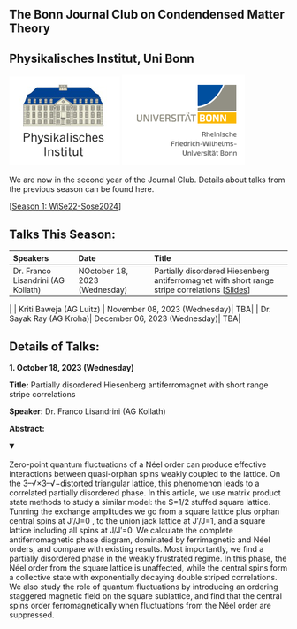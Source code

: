 ## The Bonn Journal Club on Condendensed Matter Theory
## Physikalisches Institut, Uni Bonn

![Thumbnail](institutelogo.png)
![Thumbnail](logo.png)

We are now in the second year of the Journal Club. Details about talks from the previous season can be found here. 


[[Season 1: WiSe22-Sose2024](https://sagnikiiser.github.io/CondMat-Bonn/Season-1/)]

## Talks This Season:


| Speakers              | Date | Title |
| :---------------- | :------ | :---- |
| Dr. Franco Lisandrini (AG Kollath) | NOctober 18, 2023 (Wednesday)| Partially disordered Hiesenberg antiferromagnet with short range stripe correlations [[Slides](https://sagnikiiser.github.io/CondMat-Bonn/Franco_Slides.pdf)]
|
| Kriti Baweja (AG Luitz) | November 08, 2023 (Wednesday)| TBA|
| Dr. Sayak Ray (AG Kroha)| December 06, 2023 (Wednesday)|   TBA|

## Details of Talks:

 
**1. October 18, 2023 (Wednesday)**

 
**Title:**  Partially disordered Hiesenberg antiferromagnet with short range stripe correlations

**Speaker:**  Dr. Franco Lisandrini (AG Kollath)

**Abstract:** 


<details open>
<summary> </summary>
<br>  Zero-point quantum fluctuations of a Néel order can produce effective interactions between quasi-orphan spins weakly coupled to the lattice. On the 3–√×3–√−distorted triangular lattice, this phenomenon leads to a correlated partially disordered phase. In this article, we use matrix product state methods to study a similar model: the S=1/2 stuffed square lattice. Tunning the exchange amplitudes we go from a square lattice plus orphan central spins at J′/J=0 , to the union jack lattice at J′/J=1, and a square lattice including all spins at J/J′=0. We calculate the complete antiferromagnetic phase diagram, dominated by ferrimagnetic and Néel orders, and compare with existing results. Most importantly, we find a partially disordered phase in the weakly frustrated regime. In this phase, the Néel order from the square lattice is unaffected, while the central spins form a collective state with exponentially decaying double striped correlations. We also study the role of quantum fluctuations by introducing an ordering staggered magnetic field on the square sublattice, and find that the central spins order ferromagnetically when fluctuations from the Néel order are suppressed.
</details>




 





